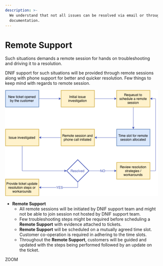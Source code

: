 ```yaml
---
description: >-
  We understand that not all issues can be resolved via email or through
  documentation.
---
```


# Remote Support

Such situations demands a remote session for hands on troubleshooting and driving it to a resolution. 

DNIF support for such situations will be provided through remote sessions along with phone support for better and quicker resolution. Few things to keep mind with regards to remote session.

![](../.gitbook/assets/phone-support%20%281%29.png)

* **Remote Support**
  * All remote sessions will be initiated by DNIF support team and might not be able to join session not hosted by DNIF support team. 
  * Few troubleshooting steps might be required before scheduling a **Remote Support** with evidence attached to tickets.
  * **Remote Support** will be scheduled on a mutually agreed time slot. Customer co-operation is required in adhering to the time slots. 
  * Throughout the **Remote Support**, customers will be guided and updated with the steps being performed followed by an update on the ticket.

ZOOM

